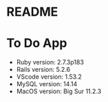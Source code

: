 # README

# To Do App

* Ruby version: 2.7.3p183
* Rails version: 5.2.6
* VScode version: 1.53.2
* MySQL version: 14.14
* MacOS version: Big Sur 11.2.3
